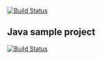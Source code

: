 [![Build Status](https://dev.azure.com/chandrur/SanjayAn-JavaSampleApp/_apis/build/status/sanjayan.JavaSample)](https://dev.azure.com/chandrur/SanjayAn-JavaSampleApp/_build/latest?definitionId=128)

## Java sample project

[![Build Status](https://public1.visualstudio.com/_apis/public/build/definitions/5159d3de-2a96-42d2-8a05-8fd1220d8396/17/badge)](https://public1.visualstudio.com/dastahel/dastahel%20Team/_build/index?context=allDefinitions&path=%5C&definitionId=17)
